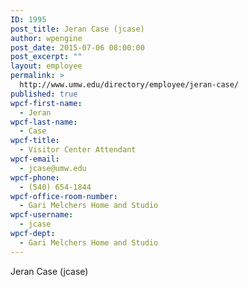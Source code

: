 ```yaml
---
ID: 1995
post_title: Jeran Case (jcase)
author: wpengine
post_date: 2015-07-06 08:00:00
post_excerpt: ""
layout: employee
permalink: >
  http://www.umw.edu/directory/employee/jeran-case/
published: true
wpcf-first-name:
  - Jeran
wpcf-last-name:
  - Case
wpcf-title:
  - Visitor Center Attendant
wpcf-email:
  - jcase@umw.edu
wpcf-phone:
  - (540) 654-1844
wpcf-office-room-number:
  - Gari Melchers Home and Studio
wpcf-username:
  - jcase
wpcf-dept:
  - Gari Melchers Home and Studio
---
```

Jeran Case (jcase)